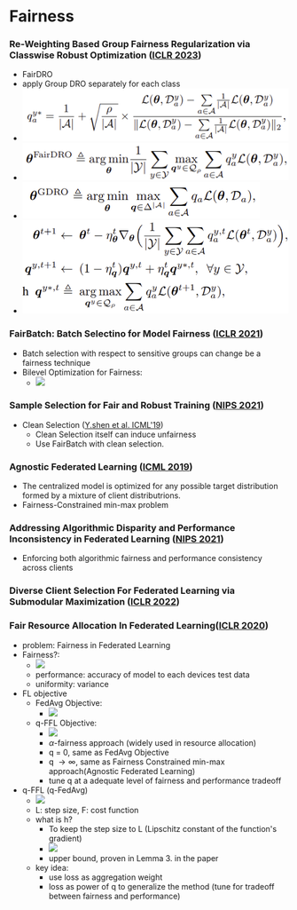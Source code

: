 # Fairness

### Re-Weighting Based Group Fairness Regularization via Classwise Robust Optimization ([ICLR 2023](https://openreview.net/pdf?id=Q-WfHzmiG9m))

* FairDRO
* apply Group DRO separately for each class
* ![](../.gitbook/assets/image.png)
* ![](<../.gitbook/assets/image (2).png>)
* ![](<../.gitbook/assets/image (6).png>)
* ![](<../.gitbook/assets/image (3).png>)

### FairBatch: Batch Selectino for Model Fairness ([ICLR 2021](https://arxiv.org/pdf/2012.01696.pdf))

* Batch selection with respect to sensitive groups can change be a fairness technique
* Bilevel Optimization for Fairness:
  * [![](https://github.com/ysy970923/study/raw/main/images/fairbatch.PNG)](https://github.com/ysy970923/study/blob/main/images/fairbatch.PNG)

### Sample Selection for Fair and Robust Training ([NIPS 2021](https://papers.nips.cc/paper/2021/file/07563a3fe3bbe7e3ba84431ad9d055af-Paper.pdf))

* Clean Selection ([Y.shen et al. ICML'19](https://arxiv.org/pdf/1810.11874.pdf))
  * Clean Selection itself can induce unfairness
  * Use FairBatch with clean selection.

### Agnostic Federated Learning ([ICML 2019](https://arxiv.org/pdf/1902.00146.pdf))

* The centralized model is optimized for any possible target distribution formed by a mixture of client distributrions.
* Fairness-Constrained min-max problem

### Addressing Algorithmic Disparity and Performance Inconsistency in Federated Learning ([NIPS 2021](https://arxiv.org/pdf/2108.08435.pdf))

* Enforcing both algorithmic fairness and performance consistency across clients

### Diverse Client Selection For Federated Learning via Submodular Maximization ([ICLR 2022](https://openreview.net/pdf?id=nwKXyFvaUm))

### Fair Resource Allocation In Federated Learning([ICLR 2020](https://arxiv.org/pdf/1905.10497))

* problem: Fairness in Federated Learning
* Fairness?:
  * [![](https://github.com/ysy970923/study/raw/main/images/qffl\_1.PNG)](https://github.com/ysy970923/study/blob/main/images/qffl\_1.PNG)
  * performance: accuracy of model to each devices test data
  * uniformity: variance
* FL objective
  * FedAvg Objective:
    * [![](https://github.com/ysy970923/study/raw/main/images/qffl\_2.PNG)](https://github.com/ysy970923/study/blob/main/images/qffl\_2.PNG)
  * q-FFL Objective:
    * [![](https://github.com/ysy970923/study/raw/main/images/qffl\_3.PNG)](https://github.com/ysy970923/study/blob/main/images/qffl\_3.PNG)
    * $\alpha$-fairness approach (widely used in resource allocation)
    * q = 0, same as FedAvg Objective
    * q $\rightarrow \infty$, same as Fairness Constrained min-max approach(Agnostic Federated Learning)
    * tune q at a adequate level of fairness and performance tradeoff
* q-FFL (q-FedAvg)
  * [![](https://github.com/ysy970923/study/raw/main/images/qffl\_4.PNG)](https://github.com/ysy970923/study/blob/main/images/qffl\_4.PNG)
  * L: step size, F: cost function
  * what is h?
    * To keep the step size to L (Lipschitz constant of the function's gradient)
    * [![](https://github.com/ysy970923/study/raw/main/images/qffl\_5.PNG)](https://github.com/ysy970923/study/blob/main/images/qffl\_5.PNG)
    * upper bound, proven in Lemma 3. in the paper
  * key idea:
    * use loss as aggregation weight
    * loss as power of q to generalize the method (tune for tradeoff between fairness and performance)
